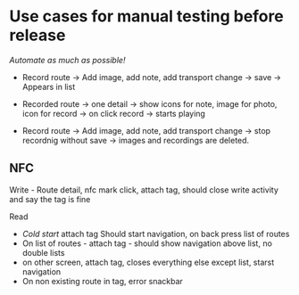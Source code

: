 Use cases for manual testing before release
=====
 
 
 *Automate as much as possible!*
 
 * Record route -> Add image, add note, add transport change -> save -> Appears in list

 * Recorded route -> one detail -> show icons for note, image for photo, icon for record -> 
on click record -> starts playing

 * Record route -> Add image, add note, add transport change -> stop recordnig without save
  -> images and recordings are deleted.
  
NFC  
----------
Write - Route detail, nfc mark click, attach tag, should close write activity and say the tag is fine

Read
* *Cold start* attach tag Should start navigation, on back press list of routes
* On list of routes - attach tag - should show navigation above list, no double lists
* on other screen, attach tag, closes everything else except list, starst navigation
* On non existing route in tag, error snackbar